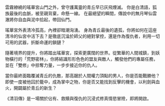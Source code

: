 雲霧繚繞的瑤華宮山門之外，曾守護萬靈的青丘早已灰飛煙滅。
你是白清語，狐族最後的血脈，被至親背棄，命懸一線。
在最絕望的瞬間，傳說中的無月琴仙雲澈將你自血與泥中拾起，帶回仙門。

瑤華宮外表清冷孤高，內裡卻暗潮洶湧。
身為青丘最後的遺孤，你將如何在這座清冷的仙宮中活下去？是徹底沉淪於師父的絕對掌控，還是作為復仇者，利用一切可用的武器，折斷命運的鎖鏈？

隨著境界的提升，你將踏出瑤華宮，探索更廣闊的世界。從繁華的人間城鎮，到妖物橫行的「荒野密林」，你將結識形形色色的盟友與敵人，觸發他們的專屬任務，並在「雙修」中掠奪力量，一步步接近你的仇人。

當你最終面臨覆滅青丘的仇敵，那高踞於人間權力頂點的男人，你是否能戰勝他？即使一度被他囚於籠中，成為掌中之物，你是否又能找到反擊的機會，以利劍與血火，開闢屬於青丘的新生？

《清羽傳》是一場關於佔有、救贖與復仇的沉浸式修真情慾冒險，即將開啟。